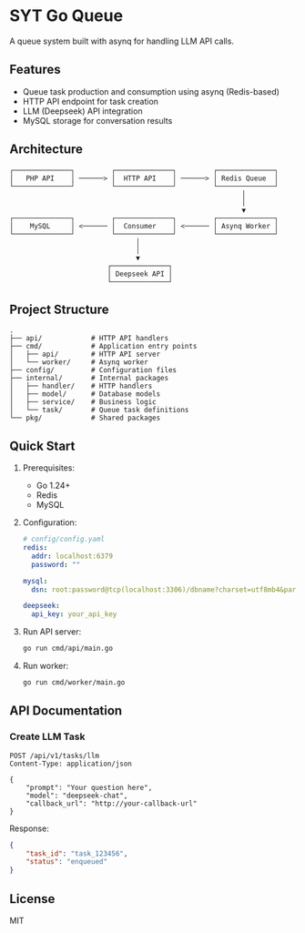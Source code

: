
# SYT Go Queue

A queue system built with asynq for handling LLM API calls.

## Features

- Queue task production and consumption using asynq (Redis-based)
- HTTP API endpoint for task creation
- LLM (Deepseek) API integration
- MySQL storage for conversation results

## Architecture

```ascii
┌──────────────┐         ┌──────────────┐         ┌──────────────┐
│   PHP API    │ ──────> │  HTTP API    │ ──────> │ Redis Queue  │
└──────────────┘         └──────────────┘         └──────────────┘
                                                         │
                                                         │
                                                         ▼
┌──────────────┐         ┌──────────────┐         ┌──────────────┐
│    MySQL     │ <────── │  Consumer    │ <────── │ Asynq Worker │
└──────────────┘         └──────────────┘         └──────────────┘
                               │
                               │
                               ▼
                        ┌──────────────┐
                        │ Deepseek API │
                        └──────────────┘
```

## Project Structure

```
.
├── api/            # HTTP API handlers
├── cmd/            # Application entry points
│   ├── api/        # HTTP API server
│   └── worker/     # Asynq worker
├── config/         # Configuration files
├── internal/       # Internal packages
│   ├── handler/    # HTTP handlers
│   ├── model/      # Database models
│   ├── service/    # Business logic
│   └── task/       # Queue task definitions
└── pkg/            # Shared packages
```

## Quick Start

1. Prerequisites:
   - Go 1.24+
   - Redis
   - MySQL

2. Configuration:
   ```yaml
   # config/config.yaml
   redis:
     addr: localhost:6379
     password: ""
   
   mysql:
     dsn: root:password@tcp(localhost:3306)/dbname?charset=utf8mb4&parseTime=True&loc=Local
   
   deepseek:
     api_key: your_api_key
   ```

3. Run API server:
   ```bash
   go run cmd/api/main.go
   ```

4. Run worker:
   ```bash
   go run cmd/worker/main.go
   ```

## API Documentation

### Create LLM Task

```http
POST /api/v1/tasks/llm
Content-Type: application/json

{
    "prompt": "Your question here",
    "model": "deepseek-chat",
    "callback_url": "http://your-callback-url"
}
```

Response:
```json
{
    "task_id": "task_123456",
    "status": "enqueued"
}
```

## License

MIT
